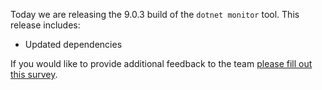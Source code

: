 Today we are releasing the 9.0.3 build of the `dotnet monitor` tool. This release includes:

- Updated dependencies



If you would like to provide additional feedback to the team [please fill out this survey](https://aka.ms/dotnet-monitor-survey?src=rn).
